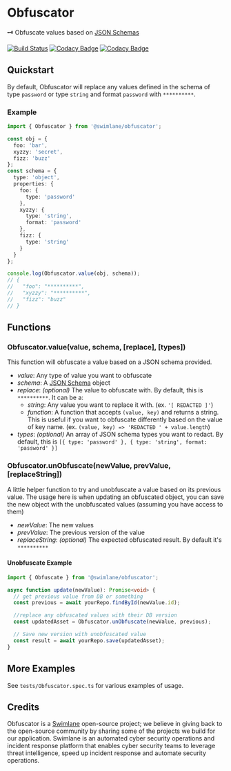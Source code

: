 # Obfuscator

🗝 Obfuscate values based on [JSON Schemas](https://json-schema.org/)

[![Build Status](https://travis-ci.org/swimlane/obfuscator.svg?branch=master)](https://travis-ci.org/swimlane/obfuscator) [![Codacy Badge](https://api.codacy.com/project/badge/Grade/aa997267ef6048fea131d6f28b984c4b)](https://www.codacy.com/app/Swimlane/obfuscator?utm_source=github.com&utm_medium=referral&utm_content=swimlane/obfuscator&utm_campaign=Badge_Grade) [![Codacy Badge](https://api.codacy.com/project/badge/Coverage/aa997267ef6048fea131d6f28b984c4b)](https://www.codacy.com/app/Swimlane/obfuscator?utm_source=github.com&utm_medium=referral&utm_content=swimlane/obfuscator&utm_campaign=Badge_Coverage)

## Quickstart

By default, Obfuscator will replace any values defined in the schema of type `password` or type `string` and format `password` with `**********`.

### Example

```typescript
import { Obfuscator } from '@swimlane/obfuscator';

const obj = {
  foo: 'bar',
  xyzzy: 'secret',
  fizz: 'buzz'
};
const schema = {
  type: 'object',
  properties: {
    foo: {
      type: 'password'
    },
    xyzzy: {
      type: 'string',
      format: 'password'
    },
    fizz: {
      type: 'string'
    }
  }
};

console.log(Obfuscator.value(obj, schema));
// {
//   "foo": "**********",
//   "xyzzy": "**********",
//   "fizz": "buzz"
// }
```

## Functions

### Obfuscator.value(value, schema, [replace], [types])

This function will obfuscate a value based on a JSON schema provided.

- _value_: Any type of value you want to obfuscate
- _schema_: A [JSON Schema](https://json-schema.org/) object
- _replace_: _(optional)_ The value to obfuscate with. By default, this is `**********`. It can be a:
  - _string_: Any value you want to replace it with. (ex. `'[ REDACTED ]'`)
  - _function_: A function that accepts `(value, key)` and returns a string. This is useful if you want to obfuscate differently based on the value of key name. (ex. `(value, key) => 'REDACTED ' + value.length`)
- _types_: _(optional)_ An array of JSON schema types you want to redact. By default, this is `[{ type: 'password' }, { type: 'string', format: 'password' }]`

### Obfuscator.unObfuscate(newValue, prevValue, [replaceString])

A little helper function to try and unobfuscate a value based on its previous value. The usage here is when updating an obfuscated object, you can save the new object with the unobfuscated values (assuming you have access to them)

- _newValue_: The new values
- _prevValue_: The previous version of the value
- _replaceString_: _(optional)_ The expected obfuscated result. By default it's `**********`

#### Unobfuscate Example

```typescript
import { Obfuscate } from '@swimlane/obfuscator';

async function update(newValue): Promise<void> {
  // get previous value from DB or something
  const previous = await yourRepo.findById(newValue.id);

  //replace any obfuscated values with their DB version
  const updatedAsset = Obfuscator.unObfuscate(newValue, previous);

  // Save new version with unobfuscated value
  const result = await yourRepo.save(updatedAsset);
}
```

## More Examples

See `tests/Obfuscator.spec.ts` for various examples of usage.

## Credits

Obfuscator is a [Swimlane](http://swimlane.com) open-source project; we believe in giving back to the open-source community by sharing some of the projects we build for our application. Swimlane is an automated cyber security operations and incident response platform that enables cyber security teams to leverage threat intelligence, speed up incident response and automate security operations.
